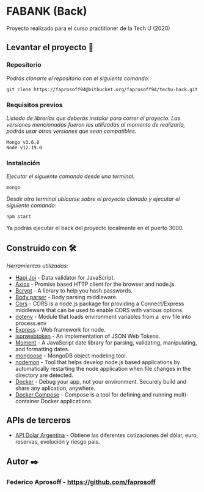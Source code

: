 # FABANK (Back)

Proyecto realizado para el curso practitioner de la Tech U (2020)

## Levantar el proyecto 🚀

### Repositorio
_Podrás clonarte el repositorio con el siguiente comando:_
```
git clone https://faprosoff94@bitbucket.org/faprosoff94/techu-back.git
```

### Requisitos previos

_Listado de librerías que deberás instalar para correr el proyecto. Las versiones mencionadas fueron las utilizadas al momento de realizarlo, podrás usar otras versiones que sean compatibles._

```
Mongo v3.6.8
Node v12.19.0
```
### Instalación
_Ejecutar el siguiente comando desde una terminal:_
```
mongo
```

_Desde otra terminal ubicarse sobre el proyecto clonado y ejecutar el siguiente comando:_

```
npm start
```

Ya podrás ejecutar el back del proyecto localmente en el puerto 3000.

## Construido con 🛠️
_Herramientas utilizadas:_
* [Hapi Joi](https://www.npmjs.com/package/@hapi/joi) - Data validator for JavaScript.
* [Axios](https://www.npmjs.com/package/axios) - Promise based HTTP client for the browser and node.js
* [Bcrypt](https://www.npmjs.com/package/bcrypt) - A library to help you hash passwords.
* [Body parser](https://www.npmjs.com/package/body-parser) - Body parsing middleware.
* [Cors](https://www.npmjs.com/package/cors) - CORS is a node.js package for providing a Connect/Express middleware that can be used to enable CORS with various options.
* [dotenv](https://www.npmjs.com/package/dotenv) - Module that loads environment variables from a .env file into process.env
* [Express](https://www.npmjs.com/package/express) - Web framework for node.
* [jsonwebtoken](https://www.npmjs.com/package/jsonwebtoken) - An implementation of JSON Web Tokens.
* [Moment](https://www.npmjs.com/package/moment) - A JavaScript date library for parsing, validating, manipulating, and formatting dates.
* [mongoose](https://www.npmjs.com/package/mongoose) - MongoDB object modeling tool.
* [nodemon](https://www.npmjs.com/package/nodemon) - Tool that helps develop node.js based applications by automatically restarting the node application when file changes in the directory are detected.
* [Docker](https://www.docker.com/) - Debug your app, not your environment. Securely build and share any aplication, anywhere.
* [Docker Compose](https://docs.docker.com/compose/) - Compose is a tool for defining and running multi-container Docker applications. 

## APIs de terceros
* [API Dolar Argentina](https://github.com/Castrogiovanni20/api-dolar-argentina) - Obtiene las diferentes cotizaciones del dólar, euro, reservas, evolución y riesgo pais.

## Autor ✒️
### Federico Aprosoff - https://github.com/faprosoff